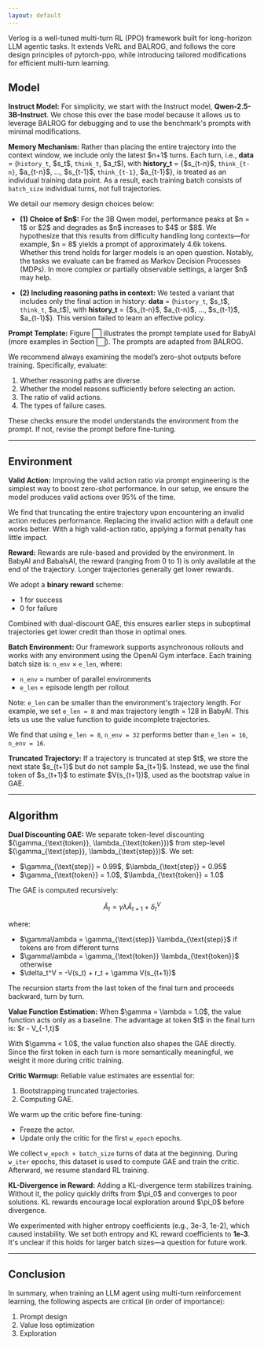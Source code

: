 ```yaml
---
layout: default
---
```


Verlog is a well-tuned multi-turn RL (PPO) framework built for long-horizon LLM agentic tasks. It extends VeRL and BALROG, and follows the core design principles of pytorch-ppo, while introducing tailored modifications for efficient multi-turn learning.

## Model

**Instruct Model:**
For simplicity, we start with the Instruct model, **Qwen-2.5-3B-Instruct**. We chose this over the base model because it allows us to leverage BALROG for debugging and to use the benchmark's prompts with minimal modifications.

**Memory Mechanism:**
Rather than placing the entire trajectory into the context window, we include only the latest \$n+1\$ turns. Each turn, i.e.,
**data** = (`history_t`, \$s\_t\$, `think_t`, \$a\_t\$),
with
**history\_t** = {\$s\_{t-n}\$, `think_{t-n}`, \$a\_{t-n}\$, ..., \$s\_{t-1}\$, `think_{t-1}`, \$a\_{t-1}\$},
is treated as an individual training data point. As a result, each training batch consists of `batch_size` individual turns, not full trajectories.

We detail our memory design choices below:

* **(1) Choice of \$n\$:**
  For the 3B Qwen model, performance peaks at \$n = 1\$ or \$2\$ and degrades as \$n\$ increases to \$4\$ or \$8\$. We hypothesize that this results from difficulty handling long contexts—for example, \$n = 8\$ yields a prompt of approximately 4.6k tokens. Whether this trend holds for larger models is an open question. Notably, the tasks we evaluate can be framed as Markov Decision Processes (MDPs). In more complex or partially observable settings, a larger \$n\$ may help.

* **(2) Including reasoning paths in context:**
  We tested a variant that includes only the final action in history:
  **data** = (`history_t`, \$s\_t\$, `think_t`, \$a\_t\$), with
  **history\_t** = {\$s\_{t-n}\$, \$a\_{t-n}\$, ..., \$s\_{t-1}\$, \$a\_{t-1}\$}.
  This version failed to learn an effective policy.

**Prompt Template:**
Figure ⬜ illustrates the prompt template used for BabyAI (more examples in Section ⬜). The prompts are adapted from BALROG.

We recommend always examining the model’s zero-shot outputs before training. Specifically, evaluate:

1. Whether reasoning paths are diverse.
2. Whether the model reasons sufficiently before selecting an action.
3. The ratio of valid actions.
4. The types of failure cases.

These checks ensure the model understands the environment from the prompt. If not, revise the prompt before fine-tuning.

---

## Environment

**Valid Action:**
Improving the valid action ratio via prompt engineering is the simplest way to boost zero-shot performance. In our setup, we ensure the model produces valid actions over 95% of the time.

We find that truncating the entire trajectory upon encountering an invalid action reduces performance. Replacing the invalid action with a default one works better. With a high valid-action ratio, applying a format penalty has little impact.

**Reward:**
Rewards are rule-based and provided by the environment. In BabyAI and BabaIsAI, the reward (ranging from 0 to 1) is only available at the end of the trajectory. Longer trajectories generally get lower rewards.

We adopt a **binary reward** scheme:

* 1 for success
* 0 for failure

Combined with dual-discount GAE, this ensures earlier steps in suboptimal trajectories get lower credit than those in optimal ones.

**Batch Environment:**
Our framework supports asynchronous rollouts and works with any environment using the OpenAI Gym interface. Each training batch size is:
`n_env` × `e_len`,
where:

* `n_env` = number of parallel environments
* `e_len` = episode length per rollout

Note: `e_len` can be smaller than the environment's trajectory length. For example, we set `e_len = 8` and max trajectory length = 128 in BabyAI. This lets us use the value function to guide incomplete trajectories.

We find that using `e_len = 8`, `n_env = 32` performs better than `e_len = 16`, `n_env = 16`.

**Truncated Trajectory:**
If a trajectory is truncated at step \$t\$, we store the next state \$s\_{t+1}\$ but do not sample \$a\_{t+1}\$. Instead, we use the final token of \$s\_{t+1}\$ to estimate \$V(s\_{t+1})\$, used as the bootstrap value in GAE.

---

## Algorithm

**Dual Discounting GAE:**
We separate token-level discounting \$(\gamma\_{\text{token}}, \lambda\_{\text{token}})\$ from step-level \$(\gamma\_{\text{step}}, \lambda\_{\text{step}})\$.
We set:

* \$\gamma\_{\text{step}} = 0.99\$, \$\lambda\_{\text{step}} = 0.95\$
* \$\gamma\_{\text{token}} = 1.0\$, \$\lambda\_{\text{token}} = 1.0\$

The GAE is computed recursively:

$$
\hat{A}_t = \gamma\lambda \hat{A}_{t+1} + \delta_t^V
$$

where:

* \$\gamma\lambda = \gamma\_{\text{step}} \lambda\_{\text{step}}\$ if tokens are from different turns
* \$\gamma\lambda = \gamma\_{\text{token}} \lambda\_{\text{token}}\$ otherwise
* \$\delta\_t^V = -V(s\_t) + r\_t + \gamma V(s\_{t+1})\$

The recursion starts from the last token of the final turn and proceeds backward, turn by turn.

**Value Function Estimation:**
When \$\gamma = \lambda = 1.0\$, the value function acts only as a baseline. The advantage at token \$t\$ in the final turn is:
\$r - V\_{-1,t}\$

With \$\gamma < 1.0\$, the value function also shapes the GAE directly. Since the first token in each turn is more semantically meaningful, we weight it more during critic training.

**Critic Warmup:**
Reliable value estimates are essential for:

1. Bootstrapping truncated trajectories.
2. Computing GAE.

We warm up the critic before fine-tuning:

* Freeze the actor.
* Update only the critic for the first `w_epoch` epochs.

We collect `w_epoch × batch_size` turns of data at the beginning. During `w_iter` epochs, this dataset is used to compute GAE and train the critic. Afterward, we resume standard RL training.

**KL-Divergence in Reward:**
Adding a KL-divergence term stabilizes training. Without it, the policy quickly drifts from \$\pi\_0\$ and converges to poor solutions. KL rewards encourage local exploration around \$\pi\_0\$ before divergence.

We experimented with higher entropy coefficients (e.g., 3e-3, 1e-2), which caused instability. We set both entropy and KL reward coefficients to **1e-3**. It's unclear if this holds for larger batch sizes—a question for future work.

---

## Conclusion

In summary, when training an LLM agent using multi-turn reinforcement learning, the following aspects are critical (in order of importance):

1. Prompt design
2. Value loss optimization
3. Exploration

